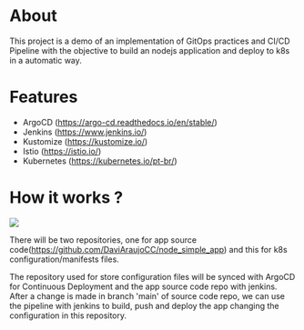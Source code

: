 # About

This project is a demo of an implementation of GitOps practices and CI/CD Pipeline with the objective to build an nodejs application and deploy to k8s in a automatic way.

# Features

* ArgoCD (https://argo-cd.readthedocs.io/en/stable/)
* Jenkins (https://www.jenkins.io/)
* Kustomize (https://kustomize.io/)
* Istio (https://istio.io/)
* Kubernetes (https://kubernetes.io/pt-br/)

# How it works ?

![](https://user-images.githubusercontent.com/70732391/139129181-0b1231da-a83e-4ebc-984c-d68b065191ec.jpg)

There will be two repositories, one for app source code(https://github.com/DaviAraujoCC/node_simple_app) and this for k8s configuration/manifests files.

The repository used for store configuration files will be synced with ArgoCD for Continuous Deployment and the app source code repo with jenkins.
After a change is made in branch 'main' of source code repo, we can use the pipeline with jenkins to build, push and deploy the app changing the configuration in this repository. 





